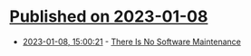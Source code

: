 # [Published on 2023-01-08](index.md)

* [2023-01-08, 15:00:21](https://lobste.rs/s/omwbk8/there_is_no_software_maintenance) - [There Is No Software Maintenance](https://henrikwarne.com/2023/01/07/there-is-no-software-maintenance/)
